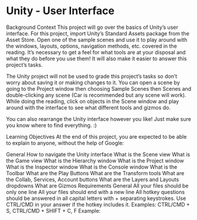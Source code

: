# Unity - User Interface


Background Context
This project will go over the basics of Unity’s user interface. For this project, import Unity’s Standard Assets package from the Asset Store. Open one of the sample scenes and use it to play around with the windows, layouts, options, navigation methods, etc. covered in the reading. It’s necessary to get a feel for what tools are at your disposal and what they do before you use them! It will also make it easier to answer this project’s tasks.

The Unity project will not be used to grade this project’s tasks so don’t worry about saving it or making changes to it. You can open a scene by going to the Project window then choosing Sample Scenes then Scenes and double-clicking any scene (Car is recommended but any scene will work). While doing the reading, click on objects in the Scene window and play around with the interface to see what different tools and gizmos do.

You can also rearrange the Unity interface however you like! Just make sure you know where to find everything. :)


Learning Objectives
At the end of this project, you are expected to be able to explain to anyone, without the help of Google:

General
How to navigate the Unity interface
What is the Scene view
What is the Game view
What is the Hierarchy window
What is the Project window
What is the Inspector window
What is the Console window
What is the Toolbar
What are the Play Buttons
What are the Transform tools
What are the Collab, Services, Account buttons
What are the Layers and Layouts dropdowns
What are Gizmos
Requirements
General
All your files should be only one line
All your files should end with a new line
All hotkey questions should be answered in all capital letters with + separating keystrokes. Use CTRL/CMD in your answer if the hotkey includes it. Examples: CTRL/CMD + S, CTRL/CMD + SHIFT + C, F Example:
